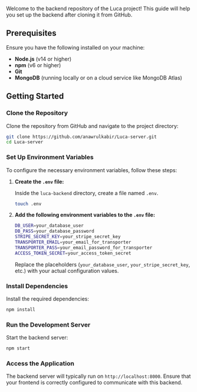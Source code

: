 Welcome to the backend repository of the Luca project! This guide will help you set up the backend after cloning it from GitHub.

## Prerequisites

Ensure you have the following installed on your machine:

- **Node.js** (v14 or higher)
- **npm** (v6 or higher)
- **Git**
- **MongoDB** (running locally or on a cloud service like MongoDB Atlas)

## Getting Started

### Clone the Repository

Clone the repository from GitHub and navigate to the project directory:

```bash
git clone https://github.com/anawrulkabir/Luca-server.git
cd Luca-server
```

### Set Up Environment Variables

To configure the necessary environment variables, follow these steps:

1. **Create the `.env` file:**

   Inside the `luca-backend` directory, create a file named `.env`.

   ```bash
   touch .env
   ```

2. **Add the following environment variables to the `.env` file:**

   ```bash
   DB_USER=your_database_user
   DB_PASS=your_database_password
   STRIPE_SECRET_KEY=your_stripe_secret_key
   TRANSPORTER_EMAIL=your_email_for_transporter
   TRANSPORTER_PASS=your_email_password_for_transporter
   ACCESS_TOKEN_SECRET=your_access_token_secret
   ```

   Replace the placeholders (`your_database_user`, `your_stripe_secret_key`, etc.) with your actual configuration values.

### Install Dependencies

Install the required dependencies:

```bash
npm install
```

### Run the Development Server

Start the backend server:

```bash
npm start
```


### Access the Application

The backend server will typically run on `http://localhost:8000`. Ensure that your frontend is correctly configured to communicate with this backend.
